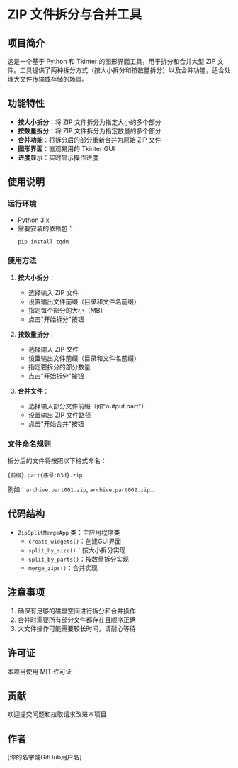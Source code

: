 # ZIP 文件拆分与合并工具

## 项目简介

这是一个基于 Python 和 Tkinter 的图形界面工具，用于拆分和合并大型 ZIP 文件。工具提供了两种拆分方式（按大小拆分和按数量拆分）以及合并功能，适合处理大文件传输或存储的场景。

## 功能特性

- **按大小拆分**：将 ZIP 文件拆分为指定大小的多个部分
- **按数量拆分**：将 ZIP 文件拆分为指定数量的多个部分
- **合并功能**：将拆分后的部分重新合并为原始 ZIP 文件
- **图形界面**：直观易用的 Tkinter GUI
- **进度显示**：实时显示操作进度

## 使用说明

### 运行环境

- Python 3.x
- 需要安装的依赖包：
  ```
  pip install tqdm
  ```

### 使用方法

1. **按大小拆分**：
   - 选择输入 ZIP 文件
   - 设置输出文件前缀（目录和文件名前缀）
   - 指定每个部分的大小（MB）
   - 点击"开始拆分"按钮

2. **按数量拆分**：
   - 选择输入 ZIP 文件
   - 设置输出文件前缀（目录和文件名前缀）
   - 指定要拆分的部分数量
   - 点击"开始拆分"按钮

3. **合并文件**：
   - 选择输入部分文件前缀（如"output.part"）
   - 设置输出 ZIP 文件路径
   - 点击"开始合并"按钮

### 文件命名规则

拆分后的文件将按照以下格式命名：
```
{前缀}.part{序号:03d}.zip
```
例如：`archive.part001.zip`, `archive.part002.zip`...

## 代码结构

- `ZipSplitMergeApp` 类：主应用程序类
  - `create_widgets()`：创建GUI界面
  - `split_by_size()`：按大小拆分实现
  - `split_by_parts()`：按数量拆分实现
  - `merge_zips()`：合并实现

## 注意事项

1. 确保有足够的磁盘空间进行拆分和合并操作
2. 合并时需要所有部分文件都存在且顺序正确
3. 大文件操作可能需要较长时间，请耐心等待

## 许可证

本项目使用 MIT 许可证

## 贡献

欢迎提交问题和拉取请求改进本项目

## 作者

[你的名字或GitHub用户名]
